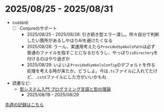 # 2025/08/25 - 2025/08/31

- custard:
    - [ ] Conjureのサポート
        - 2025/08/25 - 2025/08/28: 引き続き型エラー潰し。所々自分で判断したい箇所があるしやはりAIを避けたくなる
        - 2025/08/28: うーん、実運用考えたら`ProvidedSymbolsPath`は必ず普通のファイルを指すことになるだろうし、やっぱり`isDirectory`を付けるのはやり過ぎか
        - 2025/08/29: いよいよ`ProvidedSymbolsConfig`のデフォルトを作る処理を考える時が来たか。どうしよ。今は`.ts`ファイルに入れてたけど、`.cstd`ファイルにした方がいいかもね
- 読書など:
    - [型システム入門 プログラミング言語と型の理論](https://www.ohmsha.co.jp/book/9784274069116/)
        - 2025/08/18 - 2025/08/29

[先週の記録はこちら](https://github.com/igrep/daily-commits/blob/3c1ba19958bf29315d746680ebbd7aea77825f81/yesterday.md)
